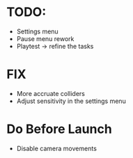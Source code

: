 # TODO:
- Settings menu 
- Pause menu rework
- Playtest -> refine the tasks

# FIX 
- More accruate colliders
- Adjust sensitivity in the settings menu

# Do Before Launch 
- Disable camera movements 
